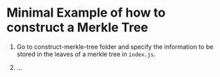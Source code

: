 # Minimal Example of how to construct a Merkle Tree

1. Go to construct-merkle-tree folder and specify the information to be stored in the leaves of a merkle tree in `index.js`.

2. ...
